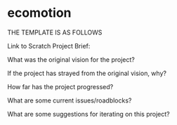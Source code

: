 # ecomotion


THE TEMPLATE IS AS FOLLOWS

Link to Scratch Project Brief:


What was the original vision for the project?


If the project has strayed from the original vision, why?


How far has the project progressed?


What are some current issues/roadblocks?


What are some suggestions for iterating on this project?
